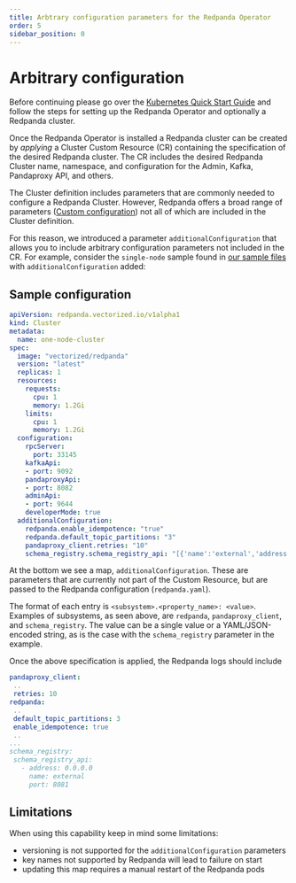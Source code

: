 ```yaml
---
title: Arbtrary configuration parameters for the Redpanda Operator
order: 5
sidebar_position: 0
---
```

# Arbitrary configuration

Before continuing please go over the [Kubernetes Quick Start Guide](/docs/getting-started/quick-start-kubernetes) and follow the steps for setting up the Redpanda Operator and optionally a Redpanda cluster.

Once the Redpanda Operator is installed a Redpanda cluster can be created by *applying* a Cluster Custom Resource (CR) containing the specification of the desired Redpanda cluster. The CR includes the desired Redpanda Cluster name, namespace, and configuration for the Admin, Kafka, Pandaproxy API, and others.

The Cluster definition includes parameters that are commonly needed to configure a Redpanda
Cluster. However, Redpanda offers a broad range of parameters ([Custom configuration](/docs/deploy-self-hosted/configuration)) not all of which are included in the Cluster definition.

For this reason, we introduced a parameter `additionalConfiguration` that allows you to include
arbitrary configuration parameters not included in the CR. For example, consider the `single-node` sample found in [our sample files](https://github.com/redpanda-data/redpanda/tree/dev/src/go/k8s/config/samples) with `additionalConfiguration` added: 

## Sample configuration

```yaml
apiVersion: redpanda.vectorized.io/v1alpha1
kind: Cluster
metadata:
  name: one-node-cluster
spec:
  image: "vectorized/redpanda"
  version: "latest"
  replicas: 1
  resources:
    requests:
      cpu: 1
      memory: 1.2Gi
    limits:
      cpu: 1
      memory: 1.2Gi
  configuration:
    rpcServer:
      port: 33145
    kafkaApi:
    - port: 9092
    pandaproxyApi:
    - port: 8082
    adminApi:
    - port: 9644
    developerMode: true
  additionalConfiguration:
    redpanda.enable_idempotence: "true"
    redpanda.default_topic_partitions: "3"
    pandaproxy_client.retries: "10"
    schema_registry.schema_registry_api: "[{'name':'external','address':'0.0.0.0','port':8081}]"
```

 At the bottom we see a map, `additionalConfiguration`. These are parameters that are currently not part of the Custom Resource, but are passed to the Redpanda configuration (`redpanda.yaml`).

 The format of each entry is `<subsystem>.<property_name>: <value>`. Examples of subsystems, as seen above, are `redpanda`, `pandaproxy_client`, and `schema_registry`. The value can be a single value or a YAML/JSON-encoded string, as is the case with the `schema_registry` parameter in the example.

 Once the above specification is applied, the Redpanda logs should include

 ```yaml
 pandaproxy_client:
  ..
  retries: 10
redpanda:
  ..
  default_topic_partitions: 3
  enable_idempotence: true
  ..
...
schema_registry:
  schema_registry_api:
    - address: 0.0.0.0
      name: external
      port: 8081
```

## Limitations

 When using this capability keep in mind some limitations:
 - versioning is not supported for the `additionalConfiguration` parameters
 - key names not supported by Redpanda will lead to failure on start
 - updating this map requires a manual restart of the Redpanda pods 
